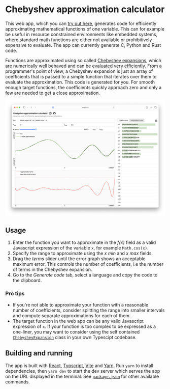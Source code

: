 # Chebyshev approximation calculator

This web app, which you can [try out here](), generates code for efficiently approximating mathematical functions of one variable. This can for example be useful in resource constrained environments like embedded systems, where standard math functions are either not available or prohibitively expensive to evaluate. The app can currently generate C, Python and Rust code.


Functions are approximated using so called [Chebyshev expansions](https://en.wikipedia.org/wiki/Chebyshev_polynomials), which are numerically well behaved and can be [evaluated very efficiently](https://en.wikipedia.org/wiki/Clenshaw_algorithm). From a programmer's point of view, a Chebyshev expansion is just an array of coefficients that is passed to a simple function that iterates over them to evaluate the approximation. This code is generated for you. For smooth enough target functions, the coefficients quickly approach zero and only a few are needed to get a close approximation.

[![](screenshot.png)](https://stuffmatic.com/chebyshev)

## Usage

1. Enter the function you want to approximate in the _f(x)_ field as a valid Javascript expression of the variable `x`, for example `Math.cos(x)`.
2. Specify the range to approximate using the _x min_ and _x max_ fields.
3. Drag the _terms_ slider until the error graph shows an acceptable maximum error. This controls the number of coefficients, i.e the number of terms in the Chebyshev expansion.
4. Go to the _Generate code_ tab, select a language and copy the code to the clipboard. 

### Pro tips

* If you're not able to approximate your function with a reasonable number of coefficients, consider splitting the range into smaller intervals and compute separate approximations for each of them.
* The target function in the web app can be any valid Javascript expression of `x`. If your function is too complex to be expressed as a one-liner, you may want to consider using the self contained [`ChebyshevExpansion`](src/util/chebyshev-expansion.ts) class in your own Typescipt codebase.

## Building and running

The app is built with [React](https://react.dev/), [Typscript](https://www.typescriptlang.org/), [Vite](https://vitejs.dev/) and [Yarn](https://yarnpkg.com/). Run `yarn` to install dependencies, then `yarn dev` to start the dev server which serves the app on the URL displayed in the terminal. See [`package.json`](package.json) for other available commands.